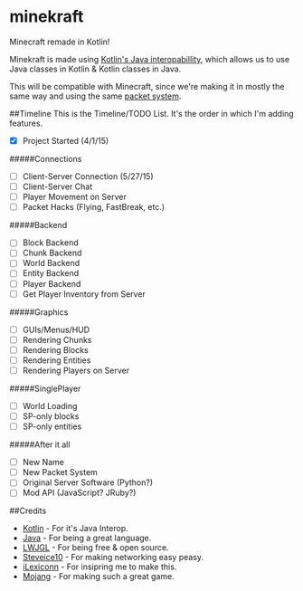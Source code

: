 # minekraft
Minecraft remade in Kotlin!

Minekraft is made using [Kotlin's Java interopabillity](http://kotlinlang.org/docs/reference/java-interop.html), which allows us to use Java classes in Kotlin & Kotlin classes in Java.

This will be compatible with Minecraft, since we're making it in mostly the same way and using the same [packet system](http://wiki.vg).

##Timeline
This is the Timeline/TODO List. It's the order in which I'm adding features.

- [x] Project Started (4/1/15)

#####Connections
- [ ] Client-Server Connection (5/27/15)
- [ ] Client-Server Chat
- [ ] Player Movement on Server
- [ ] Packet Hacks (Flying, FastBreak, etc.)

#####Backend
- [ ] Block Backend
- [ ] Chunk Backend
- [ ] World Backend
- [ ] Entity Backend
- [ ] Player Backend
- [ ] Get Player Inventory from Server

#####Graphics
- [ ] GUIs/Menus/HUD
- [ ] Rendering Chunks
- [ ] Rendering Blocks
- [ ] Rendering Entities
- [ ] Rendering Players on Server

#####SinglePlayer
- [ ] World Loading
- [ ] SP-only blocks
- [ ] SP-only entities

#####After it all
- [ ] New Name
- [ ] New Packet System
- [ ] Original Server Software (Python?)
- [ ] Mod API (JavaScript? JRuby?)

##Credits
* [Kotlin](https://github.com/JetBrains/Kotlin) - For it's Java Interop.
* [Java](https://www.java.com/) - For being a great language.
* [LWJGL](https://github.com/LWJGL/lwjgl3) - For being free & open source.
* [Steveice10](https://github.com/Steveice10/MCProtocolLib) - For making networking easy peasy.
* [iLexiconn](https://github.com/ilexiconn) - For insipring me to make this.
* [Mojang](https://mojang.com) - For making such a great game.
